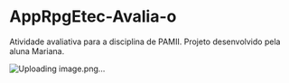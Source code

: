 # AppRpgEtec-Avalia-o
Atividade avaliativa para a disciplina de PAMII. Projeto desenvolvido pela aluna Mariana.

![Uploading image.png…]()
